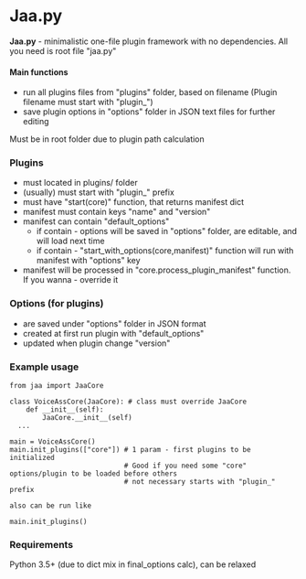 # Jaa.py

**Jaa.py** - minimalistic one-file plugin framework with no dependencies.
All you need is root file "jaa.py"

#### Main functions
- run all plugins files from "plugins" folder, based on filename (Plugin filename must start with "plugin_")
- save plugin options in "options" folder in JSON text files for further editing

Must be in root folder due to plugin path calculation

### Plugins
* must located in plugins/ folder
* (usually) must start with "plugin_" prefix
* must have "start(core)" function, that returns manifest dict
* manifest must contain keys "name" and "version"
* manifest can contain "default_options"
  * if contain - options will be saved in "options" folder, are editable, and will load next time
  * if contain - "start_with_options(core,manifest)" function will run with manifest with "options" key
* manifest will be processed in "core.process_plugin_manifest" function. If you wanna - override it

### Options (for plugins)
* are saved under "options" folder in JSON format
* created at first run plugin with "default_options"
* updated when plugin change "version"

### Example usage
```
from jaa import JaaCore

class VoiceAssCore(JaaCore): # class must override JaaCore
    def __init__(self):
        JaaCore.__init__(self)
  ...

main = VoiceAssCore()
main.init_plugins(["core"]) # 1 param - first plugins to be initialized
                            # Good if you need some "core" options/plugin to be loaded before others
                            # not necessary starts with "plugin_" prefix

also can be run like

main.init_plugins()
```
### Requirements
Python 3.5+ (due to dict mix in final_options calc), can be relaxed
